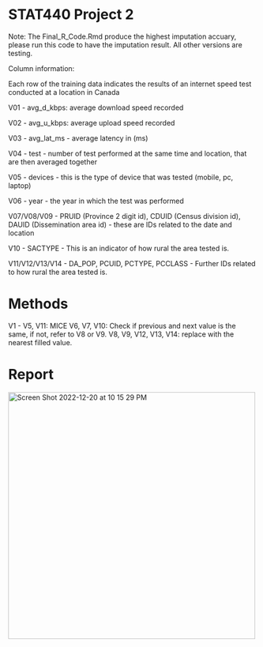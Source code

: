 # STAT440 Project 2 
Note: The Final_R_Code.Rmd produce the highest imputation accuary, please run this code to have the imputation result. All other versions are testing.

Column information:

Each row of the training data indicates the results of an internet speed test conducted at a location in Canada

V01 - avg_d_kbps: average download speed recorded

V02 - avg_u_kbps: average upload speed recorded

V03 - avg_lat_ms - average latency in (ms)

V04 - test - number of test performed at the same time and location, that are then averaged together

V05 - devices - this is the type of device that was tested (mobile, pc, laptop)

V06 - year - the year in which the test was performed

V07/V08/V09 - PRUID (Province 2 digit id), CDUID (Census division id), DAUID (Dissemination area id) - these are IDs related to the date and location

V10 - SACTYPE - This is an indicator of how rural the area tested is.

V11/V12/V13/V14 - DA_POP, PCUID, PCTYPE, PCCLASS - Further IDs related to how rural the area tested is.


# Methods
V1 - V5, V11: MICE
V6, V7, V10: Check if previous and next value is the same, if not, refer to V8 or V9.
V8, V9, V12, V13, V14: replace with the nearest filled value.

# Report
<img width="500" alt="Screen Shot 2022-12-20 at 10 15 29 PM" src="https://user-images.githubusercontent.com/37996767/208835525-9333e540-4c09-4226-a751-25909f000b55.png">
